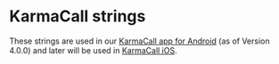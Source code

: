 # KarmaCall strings
These strings are used in our [KarmaCall app for Android](https://play.google.com/store/apps/details?id=com.fyncom.robocash) (as of Version 4.0.0) and later will be used in [KarmaCall iOS](https://apps.apple.com/us/app/karmacall/id1574524278).
